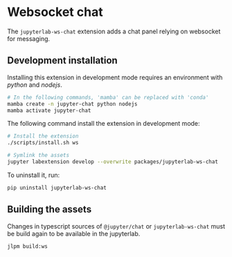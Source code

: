 # Websocket chat

The `jupyterlab-ws-chat` extension adds a chat panel relying on websocket for messaging.

## Development installation

Installing this extension in development mode requires an environment with *python* and *nodejs*.

```bash
# In the following commands, 'mamba' can be replaced with 'conda'
mamba create -n jupyter-chat python nodejs
mamba activate jupyter-chat
```

The following command install the extension in development mode:

```bash
# Install the extension
./scripts/install.sh ws

# Symlink the assets
jupyter labextension develop --overwrite packages/jupyterlab-ws-chat
```

To uninstall it, run:

```bash
pip uninstall jupyterlab-ws-chat
```

## Building the assets

Changes in typescript sources of `@jupyter/chat` or `jupyterlab-ws-chat` must
be build again to be available in the jupyterlab.

```bash
jlpm build:ws
```

